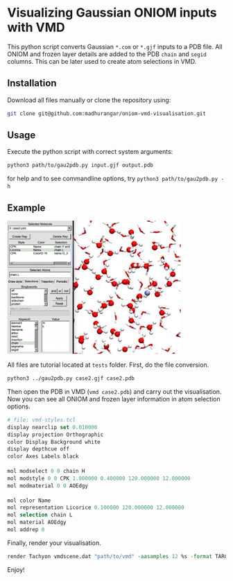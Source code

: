 # Visualizing Gaussian ONIOM inputs with VMD

This python script converts Gaussian `*.com` or `*.gjf` inputs to a PDB file. All ONIOM and frozen layer details are added to the PDB `chain` and `segid` columns. This can be later used to create atom selections in VMD. 

## Installation
Download all files manually or clone the repository using:
```bash
git clone git@github.com:madhurangar/oniom-vmd-visualisation.git
``` 

## Usage
Execute the python script with correct system arguments:
```bash
python3 path/to/gau2pdb.py input.gjf output.pdb
```

for help and to see commandline options, try `python3 path/to/gau2pdb.py -h` 

## Example
<img src="figs/screenshot.png" alt="drawing" width="400"/>

All files are tutorial located at `tests` folder. First, do the file conversion.
```bash
python3 ../gau2pdb.py case2.gjf case2.pdb
```

Then open the PDB in VMD (`vmd case2.pdb`) and carry out the visualisation. Now you can see all ONIOM and frozen layer information in atom selection options. 

```tcl
# file: vmd-styles.tcl
display nearclip set 0.010000
display projection Orthographic
color Display Background white
display depthcue off
color Axes Labels black

mol modselect 0 0 chain H
mol modstyle 0 0 CPK 1.000000 0.400000 120.000000 12.000000
mol modmaterial 0 0 AOEdgy

mol color Name
mol representation Licorice 0.100000 120.000000 12.000000
mol selection chain L
mol material AOEdgy
mol addrep 0
```

Finally, render your visualisation. 
```tcl
render Tachyon vmdscene.dat "path/to/vmd" -aasamples 12 %s -format TARGA -res 1024 1024 -o %s.tga
```

Enjoy! 